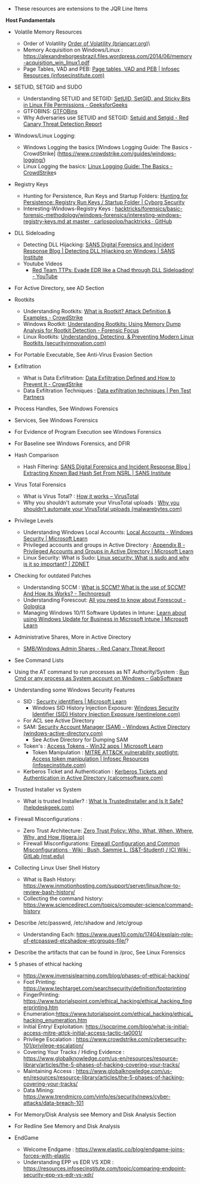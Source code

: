 - These resources are extensions to the JQR Line Items


**Host Fundamentals**
- Volatile Memory Resources
	- Order of Volatility [Order of Volatility (briancarr.org)](https://www.briancarr.org/post/order-of-volatility)\
	- Memory Acquisition on Windows/Linux : https://alexandreborgesbrazil.files.wordpress.com/2014/06/memory-acquisition_win_linux1.pdf 
	- Page Tables, VAD and PEB: [Page tables, VAD and PEB | Infosec Resources (infosecinstitute.com)](https://resources.infosecinstitute.com/topic/finding-enumerating-processes-within-memory-part-2/)


- SETUID, SETGID and SUDO
	- Understanding SETUID and SETGID: [SetUID, SetGID, and Sticky Bits in Linux File Permissions - GeeksforGeeks](https://www.geeksforgeeks.org/setuid-setgid-and-sticky-bits-in-linux-file-permissions/#)
	- GTFOBINS: [GTFOBins](https://gtfobins.github.io/)
	- Why Adversaries use SETUID and SETGID: [Setuid and Setgid - Red Canary Threat Detection Report](https://redcanary.com/threat-detection-report/techniques/setuid-setgid/#:~:text=Adversaries%20most%20often%20leverage%20this%20technique%20by%20finding,least%2C%20perform%20an%20action%20as%20the%20privileged%20user.)

- Windows/Linux Logging: 
	- Windows Logging the basics [Windows Logging Guide: The Basics - CrowdStrike] (https://www.crowdstrike.com/guides/windows-logging/)
	- Linux Logging the basics: [Linux Logging Guide: The Basics - CrowdStrike](https://www.crowdstrike.com/guides/linux-logging/)s

- Registry Keys
	- Hunting for Persistence, Run Keys and Startup Folders: [Hunting for Persistence: Registry Run Keys / Startup Folder | Cyborg Security](https://www.cyborgsecurity.com/cyborg-labs/hunting-for-persistence-registry-run-keys-startup-folder/)
	- Interesting-Windows-Registry Keys : [hacktricks/forensics/basic-forensic-methodology/windows-forensics/interesting-windows-registry-keys.md at master · carlospolop/hacktricks · GitHub](https://github.com/carlospolop/hacktricks/blob/master/forensics/basic-forensic-methodology/windows-forensics/interesting-windows-registry-keys.md)

- DLL Sideloading
	- Detecting DLL Hijacking: [SANS Digital Forensics and Incident Response Blog | Detecting DLL Hijacking on Windows | SANS Institute](https://www.sans.org/blog/detecting-dll-hijacking-on-windows/)
	- Youtube Videos
		- [Red Team TTPs: Evade EDR like a Chad through DLL Sideloading! - YouTube](https://www.youtube.com/watch?app=desktop&v=WX9io57sexM)

- For Active Directory, see AD Section

- Rootkits
	- Understanding Rootkits: [What is Rootkit? Attack Definition & Examples - CrowdStrike](https://www.crowdstrike.com/cybersecurity-101/malware/rootkits/)
	- Windows Rootkit: [Understanding Rootkits: Using Memory Dump Analysis for Rootkit Detection - Forensic Focus](https://www.forensicfocus.com/articles/understanding-rootkits/)
	- Linux Rootkits: [Understanding, Detecting, & Preventing Modern Linux Rootkits (securityinnovation.com)](https://blog.securityinnovation.com/modern-linux-rootkits)

- For Portable Executable, See Anti-Virus Evasion Section

- Exfiltration
	- What is Data Exfiltration: [Data Exfiltration Defined and How to Prevent It - CrowdStrike](https://www.crowdstrike.com/cybersecurity-101/data-exfiltration/#:~:text=Data%20exfiltration%20can%20be%20conducted%20by%20outsiders%2C%20who,device%20that%20is%20connected%20to%20the%20corporate%20network.)
	- Data Exfiltration Techniques : [Data exfiltration techniques | Pen Test Partners](https://www.pentestpartners.com/security-blog/data-exfiltration-techniques/)

- Process Handles, See Windows Forensics
- Services, See Windows Forensics
- For Evidence of Program Execution see Windows Forensics
- For Baseline see Windows Forensics, and DFIR

- Hash Comparison
	- Hash Filtering: [SANS Digital Forensics and Incident Response Blog | Extracting Known Bad Hash Set From NSRL | SANS Institute](https://www.sans.org/blog/extracting-known-bad-hash-set-from-nsrl/)

- Virus Total Forensics
	- What is Virus Total? : [How it works – VirusTotal](https://support.virustotal.com/hc/en-us/articles/115002126889-How-it-works)
	- Why you shouldn't automate your VirusTotal uploads : [Why you shouldn’t automate your VirusTotal uploads (malwarebytes.com)](https://www.malwarebytes.com/blog/news/2022/04/why-you-shouldnt-automate-your-virustotal-uploads#:~:text=It%20is%20important%20to%20realize%20that%20uploading%20certain,as%20does%20VirusTotal%20itself%20on%20their%20home%20page.)

- Privilege Levels
	- Understanding Windows Local Accounts: [Local Accounts - Windows Security | Microsoft Learn](https://learn.microsoft.com/en-us/windows/security/identity-protection/access-control/local-accounts)
	- Privileged accounts and groups in Active Directory : [Appendix B - Privileged Accounts and Groups in Active Directory | Microsoft Learn](https://learn.microsoft.com/en-us/windows-server/identity/ad-ds/plan/security-best-practices/appendix-b--privileged-accounts-and-groups-in-active-directory)
	- Linux Security: What is Sudo: [Linux security: What is sudo and why is it so important? | ZDNET](https://www.zdnet.com/article/why-sudo-is-so-important-in-linux-and-how-to-use-it/)

- Checking for outdated Patches
	- Understanding SCCM : [What is SCCM? What is the use of SCCM? And How its Works? - Technoresult](https://technoresult.com/what-is-sccm-what-is-the-use-of-sccm-and-how-its-works/)
	- Understanding Forescout: [All you need to know about Forescout - Gologica](https://www.gologica.com/elearning/all-you-need-to-know-about-forescout/)
	- Managing Windows 10/11 Software Updates in Intune: [Learn about using Windows Update for Business in Microsoft Intune | Microsoft Learn](https://learn.microsoft.com/en-us/mem/intune/protect/windows-update-for-business-configure#windows-10-feature-updates)

- Administrative Shares, More in Active Directory
	- [SMB/Windows Admin Shares - Red Canary Threat Report](https://redcanary.com/threat-detection-report/techniques/windows-admin-shares/)

- See Command Lists

- Using the AT command to run processes as NT Authority/System : [Run Cmd or any process as System account on Windows – GabSoftware](https://www.gabsoftware.com/tips/run-cmd-or-any-process-as-system-account-on-windows/)

- Understanding some Windows Security Features
	- SID : [Security identifiers | Microsoft Learn](https://learn.microsoft.com/en-us/windows-server/identity/ad-ds/manage/understand-security-identifiers)
		- Windows SID History Injection Exposure: [Windows Security Identifier (SID) History Injection Exposure (sentinelone.com)](https://www.sentinelone.com/blog/windows-sid-history-injection-exposure-blog/)
	- For ACL see Active Directory
	- SAM: [Security Account Manager (SAM) - Windows Active Directory (windows-active-directory.com)](https://www.windows-active-directory.com/windows-security-account-manager.html)
		- See Active Directory for Dumping SAM
	- Token's : [Access Tokens - Win32 apps | Microsoft Learn](https://learn.microsoft.com/en-us/windows/win32/secauthz/access-tokens)
		- Token Manipulation : [MITRE ATT&CK vulnerability spotlight: Access token manipulation | Infosec Resources (infosecinstitute.com)](https://resources.infosecinstitute.com/topic/mitre-attck-access-token-manipulation/)
	- Kerberos Ticket and Authentication : [Kerberos Tickets and Authentication in Active Directory (calcomsoftware.com)](https://www.calcomsoftware.com/kerberos-tickets-and-authentication-in-active-directory/#:~:text=When%20a%20client%20wants%20to%20verify%20himself%20to,password%20won%E2%80%99t%20be%20sent%20over%20an%20insecure%20network%29.)

- Trusted Installer vs System
	- What is trusted Installer? : [What Is TrustedInstaller and Is It Safe? (helpdeskgeek.com)](https://helpdeskgeek.com/windows-10/what-is-trustedinstaller-and-is-it-safe/)


- Firewall Misconfigurations : 
	- Zero Trust Architecture: [Zero Trust Policy: Who, What, When, Where, Why, and How (tigera.io)](https://www.tigera.io/learn/guides/zero-trust/zero-trust-policy/)
	- Firewall Misconfigurations: [Firewall Configuration and Common Misconfigurations · Wiki · Bush, Sammie L. (S&T-Student) / ICI Wiki · GitLab (mst.edu)](https://git.mst.edu/slbnmc/ici-wiki/-/wikis/Firewall-Configuration-and-Common-Misconfigurations)

- Collecting Linux User Shell History
	- What is Bash History: https://www.inmotionhosting.com/support/server/linux/how-to-review-bash-history/
	- Collecting the command history: https://www.sciencedirect.com/topics/computer-science/command-history
- Describe /etc/passwrd, /etc/shadow and /etc/group
	-  Understanding Each: https://www.ques10.com/p/17404/explain-role-of-etcpasswd-etcshadow-etcgroups-file/?
- Describe the artifacts that can be found in /proc, See Linux Forensics
- 5 phases of ethical hacking
	- https://www.invensislearning.com/blog/phases-of-ethical-hacking/
	- Foot Printing: https://www.techtarget.com/searchsecurity/definition/footprinting
	- FingerPrinting: https://www.tutorialspoint.com/ethical_hacking/ethical_hacking_fingerprinting.htm
	- Enumeration:https://www.tutorialspoint.com/ethical_hacking/ethical_hacking_enumeration.htm
	- Initial Entry/ Exploitation: https://socprime.com/blog/what-is-initial-access-mitre-attck-initial-access-tactic-ta0001/
	- Privilege Escalation : https://www.crowdstrike.com/cybersecurity-101/privilege-escalation/
	- Covering Your Tracks / Hiding Evidence : https://www.globalknowledge.com/us-en/resources/resource-library/articles/the-5-phases-of-hacking-covering-your-tracks/
	- Maintaining Access : https://www.globalknowledge.com/us-en/resources/resource-library/articles/the-5-phases-of-hacking-covering-your-tracks/
	- Data Mining: https://www.trendmicro.com/vinfo/es/security/news/cyber-attacks/data-breach-101
- For Memory/Disk Analysis see Memory and Disk Analysis Section
- For Redline See Memory and Disk Analysis
- EndGame
  	- Welcome Endgame : https://www.elastic.co/blog/endgame-joins-forces-with-elastic
  	- Understanding EPP vs EDR VS XDR : https://resources.infosecinstitute.com/topic/comparing-endpoint-security-epp-vs-edr-vs-xdr/

